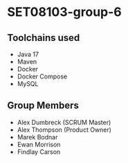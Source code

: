 # SET08103-group-6

## Toolchains used
- Java 17
- Maven
- Docker
- Docker Compose
- MySQL

## Group Members
- Alex Dumbreck (SCRUM Master)
- Alex Thompson (Product Owner)
- Marek Bodnar
- Ewan Morrison
- Findlay Carson